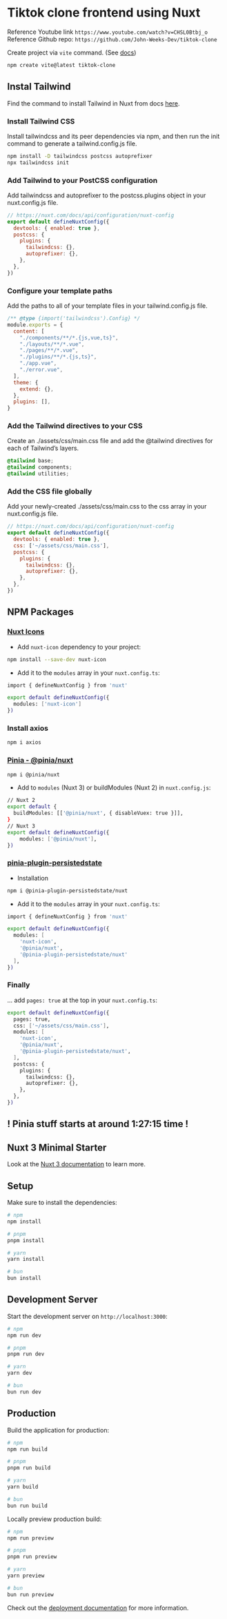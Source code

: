 # Tiktok clone frontend using Nuxt

Reference Youtube link `https://www.youtube.com/watch?v=CHSL0Btbj_o`
Reference Github repo: `https://github.com/John-Weeks-Dev/tiktok-clone`

Create project via `vite` command. (See [docs](https://vitejs.dev/guide/))

```bash
npm create vite@latest tiktok-clone
```

## Instal Tailwind

Find the command to install Tailwind in Nuxt from docs [here](https://tailwindcss.com/docs/guides/nuxtjs).

### Install Tailwind CSS

Install tailwindcss and its peer dependencies via npm, and then run the init command to generate a tailwind.config.js file.

```bash
npm install -D tailwindcss postcss autoprefixer
npx tailwindcss init
```

### Add Tailwind to your PostCSS configuration

Add tailwindcss and autoprefixer to the postcss.plugins object in your nuxt.config.js file.

```javascript
// https://nuxt.com/docs/api/configuration/nuxt-config
export default defineNuxtConfig({
  devtools: { enabled: true },
  postcss: {
    plugins: {
      tailwindcss: {},
      autoprefixer: {},
    },
  },
})
```

### Configure your template paths

Add the paths to all of your template files in your tailwind.config.js file.

```javascript
/** @type {import('tailwindcss').Config} */
module.exports = {
  content: [
    "./components/**/*.{js,vue,ts}",
    "./layouts/**/*.vue",
    "./pages/**/*.vue",
    "./plugins/**/*.{js,ts}",
    "./app.vue",
    "./error.vue",
  ],
  theme: {
    extend: {},
  },
  plugins: [],
}
```

### Add the Tailwind directives to your CSS

Create an ./assets/css/main.css file and add the @tailwind directives for each of Tailwind’s layers.

```css
@tailwind base;
@tailwind components;
@tailwind utilities;
```

### Add the CSS file globally

Add your newly-created ./assets/css/main.css to the css array in your nuxt.config.js file.

```javascript
// https://nuxt.com/docs/api/configuration/nuxt-config
export default defineNuxtConfig({
  devtools: { enabled: true },
  css: ['~/assets/css/main.css'],
  postcss: {
    plugins: {
      tailwindcss: {},
      autoprefixer: {},
    },
  },
})
```

## NPM Packages

### [Nuxt Icons](https://nuxt.com/modules/icon)

- Add `nuxt-icon` dependency to your project:

```bash
npm install --save-dev nuxt-icon
```

- Add it to the `modules` array in your `nuxt.config.ts`:

```bash
import { defineNuxtConfig } from 'nuxt'

export default defineNuxtConfig({
  modules: ['nuxt-icon']
})
```

### Install axios

```bash
npm i axios
```

### [Pinia - @pinia/nuxt](https://www.npmjs.com/package/@pinia/nuxt)

```bash
npm i @pinia/nuxt
```

- Add to `modules` (Nuxt 3) or buildModules (Nuxt 2) in `nuxt.config.js`:

```bash
// Nuxt 2
export default {
  buildModules: [['@pinia/nuxt', { disableVuex: true }]],
}
// Nuxt 3
export default defineNuxtConfig({
    modules: ['@pinia/nuxt'],
})
```

### [pinia-plugin-persistedstate](https://prazdevs.github.io/pinia-plugin-persistedstate/)

- Installation

```bash
npm i @pinia-plugin-persistedstate/nuxt
```

- Add it to the `modules` array in your `nuxt.config.ts`:

```bash
import { defineNuxtConfig } from 'nuxt'

export default defineNuxtConfig({
  modules: [
    'nuxt-icon',
    '@pinia/nuxt',
    '@pinia-plugin-persistedstate/nuxt'
  ],
})
```

### Finally

... add `pages: true` at the top in your `nuxt.config.ts`:

```bash
export default defineNuxtConfig({
  pages: true,
  css: ['~/assets/css/main.css'],
  modules: [
    'nuxt-icon',
    '@pinia/nuxt',
    '@pinia-plugin-persistedstate/nuxt',
  ],
  postcss: {
    plugins: {
      tailwindcss: {},
      autoprefixer: {},
    },
  },
})
```

## ! Pinia stuff starts at around 1:27:15 time !

## Nuxt 3 Minimal Starter

Look at the [Nuxt 3 documentation](https://nuxt.com/docs/getting-started/introduction) to learn more.

## Setup

Make sure to install the dependencies:

```bash
# npm
npm install

# pnpm
pnpm install

# yarn
yarn install

# bun
bun install
```

## Development Server

Start the development server on `http://localhost:3000`:

```bash
# npm
npm run dev

# pnpm
pnpm run dev

# yarn
yarn dev

# bun
bun run dev
```

## Production

Build the application for production:

```bash
# npm
npm run build

# pnpm
pnpm run build

# yarn
yarn build

# bun
bun run build
```

Locally preview production build:

```bash
# npm
npm run preview

# pnpm
pnpm run preview

# yarn
yarn preview

# bun
bun run preview
```

Check out the [deployment documentation](https://nuxt.com/docs/getting-started/deployment) for more information.
